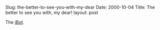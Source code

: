 Slug: the-better-to-see-you-with-my-dear
Date: 2000-10-04
Title: The better to see you with, my dear!
layout: post

The <a href="http://www.orangemicro.com/ibot.html">iBot</a>.

